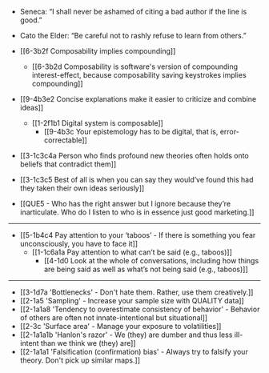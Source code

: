 - Seneca: “I shall never be ashamed of citing a bad author if the line is good.” 
- Cato the Elder: “Be careful not to rashly refuse to learn from others.”

- [[6-3b2f Composability implies compounding]]
	- [[6-3b2d Composability is software's version of compounding interest-effect, because composability saving keystrokes implies compounding]]

- [[9-4b3e2 Concise explanations make it easier to criticize and combine ideas]]
	- [[1-2f1b1 Digital system is composable]]
		- [[9-4b3c Your epistemology has to be digital, that is, error-correctable]]

- [[3-1c3c4a Person who finds profound new theories often holds onto beliefs that contradict them]]

- [[3-1c3c5 Best of all is when you can say they would’ve found this had they taken their own ideas seriously]]

- [[QUE5 - Who has the right answer but I ignore because they’re inarticulate. Who do I listen to who is in essence just good marketing.]]

---
- [[5-1b4c4 Pay attention to your ‘taboos’ - If there is something you fear unconsciously, you have to face it]]
	- [[1-1c6a1a Pay attention to what can’t be said (e.g., taboos)]]
		- [[4-1d0 Look at the whole of conversations, including how things are being said as well as what’s not being said (e.g., taboos)]]

---
- [[3-1d7a 'Bottlenecks' - Don't hate them. Rather, use them creatively.]]
- [[2-1a5 'Sampling' - Increase your sample size with QUALITY data]]
- [[2-1a1a8 'Tendency to overestimate consistency of behavior' - Behavior of others are often not innate-intentional but situational]]
- [[2-3c 'Surface area' - Manage your exposure to volatilities]]
- [[2-1a1a1b 'Hanlon's razor' - We (they) are dumber and thus less ill-intent than we think we (they) are]]
- [[2-1a1a1 'Falsification (confirmation) bias' - Always try to falsify your theory. Don't pick up similar maps.]]

